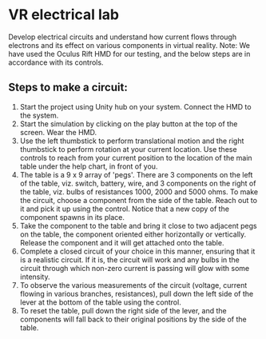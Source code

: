 # VR electrical lab
Develop electrical circuits and understand how current flows through electrons and its effect on various components in virtual reality.
Note: We have used the Oculus Rift HMD for our testing, and the below steps are in accordance with its controls. 

## Steps to make a circuit:
1. Start the project using Unity hub on your system. Connect the HMD to the system.
2. Start the simulation by clicking on the play button at the top of the screen. Wear the HMD.
3. Use the left thumbstick to perform translational motion and the right thumbstick to perform rotation at your current location. Use these controls to reach from your current position to the location of the main table under the help chart, in front of you.
4. The table is a 9 x 9 array of 'pegs'. There are 3 components on the left of the table, viz. switch, battery, wire, and 3 components on the right of the table, viz. bulbs of resistances 1000, 2000 and 5000 ohms. To make the circuit, choose a component from the side of the table. Reach out to it and pick it up using the  control. Notice that a new copy of the component spawns in its place.
5. Take the component to the table and bring it close to two adjacent pegs on the table, the component oriented either horizontally or vertically. Release the component and it will get attached onto the table.
6. Complete a closed circuit of your choice in this manner, ensuring that it is a realistic circuit. If it is, the circuit will work and any bulbs in the circuit through which non-zero current is passing will glow with some intensity.
7. To observe the various measurements of the circuit (voltage, current flowing in various branches, resistances), pull down the left side of the lever at the bottom of the table using the  control.
8. To reset the table, pull down the right side of the lever, and the components will fall back to their original positions by the side of the table.
